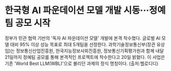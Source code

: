 # 한국형 AI 파운데이션 모델 개발 시동···정예팀 공모 시작
정부가 민관 협력 기반의 '독자 AI 파운데이션 모델' 개발에 본격 착수했다. 글로벌 AI 모델 대비 95% 이상 성능 목표로 최대 5개팀을 선정한다. 과학기술정보통신부(장관 유상임)는 정보통신산업진흥원, 한국지능정보사회진흥원, 정보통신기획평가원과 함께 내달 21일까지 정예팀 공모를 통해 본격적인 프로젝트에 착수한다고 20일 밝혔다. 이 사업은 기존 'World Best LLM(WBL)'으로 불리던 과제의 정식 명칭이다. (출처:헬로디디)
<!--link:https://www.hellodd.com/news/articleView.html?idxno=108295-->